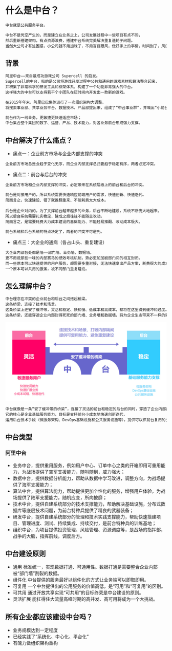 # 什么是中台？
```md
中台就是公共服务平台。
```
```md
中台不是凭空产生的，而是建立在业务之上，公司发展过程中一些项目有点不同，
然后重新搭建架构，有点资源浪费，搭建中台系统完美解决重复造轮子问题。
当然大公司才有这困惑，小公司就不用加戏了，不用盲目跟风，做好手上的事情，时间到了，风口就来了！
```
## 背景
```md
阿里中台——来自最成功游戏公司 Supercell 的启发。
Supercell的中台，指的是公司将游戏开发过程中公共和通用的游戏素材和算法整合起来，
并积累了非常科学的研发工具和框架体系，构建了一个功能非常强大的中台。
这样强大的中台可以支持若干个小团队在短时间内开发出一款新的游戏。
```
```md
在2015年年末，阿里巴巴集体进行了一次组织架构大调整，
将搜索事业部、共享业务平台、数据技术、产品部提出来，组成了“中台事业群”，并喊出“小前台，大中台”的管理模式。
```
```md
前台作为一线业务，更敏捷更快速适应市场；
中台集合整个集团的数字、运营、产品、技术能力，对各业务前台形成强力支撑。
```
## 中台解决了什么痛点？
* 痛点一：企业前方市场与企业内部支撑的冲突
```md
企业前方市场总是会趋于变化无序，而企业内部支撑总归要趋于稳定有序，两者必定冲突。
```
* 痛点二：前台与后台的冲突
```md
企业前方市场和企业内部支撑的冲突，必定带来在系统层级上的前台和后台的冲突。
```
```md
前台是对接用户的，所以系统需要快速响应前端用户的需求，快速创新、快速迭代。
简而言之，快速建设、错了就推翻重来、不能耗费太大成本。

后台是企业对内的，为了支撑前台越来越多的业务，后台不断地建设，系统不断庞大地起来。
所以后台系统需要扎实稳定，建成之后往往不能随意改动。
简而言之，是需要耗费大力成本建设的基础能力、不能轻易推翻、改动成本极大。
```
```md
前台系统和后台系统的特点决定了，两者的冲突不可避免。
```
* 痛点三：大企业的通病（各占山头、重复建设）
```md
大企业内部各处都是墙——部门墙、业务墙、数据墙。
更不用说那些一味的内部赛马的绩效考核机制，势必更加加剧部门间的相互封闭。
而一些原本可以快速提供的用户服务，却需要多重对接，无法快速拿出产品方案，耗费很大的成本和极长的时间。
一个原本可以共用的服务，被不同部门重复建设。
```
## 怎么理解中台？
```md
中台理念在冲突的企业前台和后台之间搭起桥梁。
这条桥梁，连接了技术和场景。
这条桥梁上还安了缓冲带，灵活和稳定、快和慢、低成本和高成本，都将在这里得到缓冲和过度。
这条桥梁，还能穿透企业内部封得死死的部门墙、业务墙和数据墙，将为企业生态带来不一样的新面貌。
```
![](_pic/MiddleGround.jpg)
```md
中台就像是一条“安了缓冲带的桥梁”，连接了灵活的前台和稳定的后台的同时，穿透了企业内部部门墙等隔阂。
它的核心是企业基础服务能力，目标是支持前台小成本地快速创新迭代，
运用后台技术手段（微服务架构、DevOps基础设施和公共服务设施等），提供可以供前台复用的公用能力。
```
## 中台类型

### 阿里中台
* 业务中台，提供重用服务，例如用户中心、订单中心之类的开箱即用可重用能力，为战场提供了空军支援能力，随叫随到，威力强大；
* 数据中台，提供数据分析能力，帮助从数据中学习改进，调整方向，为战场提供了海军支援能力；
* 算法中台，提供算法能力，帮助提供更加个性化的服务，增强用户体验，为战场提供了陆军支援能力，随机应变，所向披靡；
* 技术中台，提供自建系统部分的技术支撑能力，帮助解决基础设施，分布式数据库等底层技术问题，为前台特种兵提供了精良的武器装备；
* 研发中台，提供自建系统部分的管理和技术实践支撑能力，帮助快速搭建项目、管理进度、测试、持续集成、持续交付，是前台特种兵的训练基地；
* 组织中台，为项目提供投资管理、风险管理、资源调度等，是战场的指挥部，战争的大脑，指挥前线，调度后方。

## 中台建设原则
* 通用 标准统一，实现数据打通、可通用性。数据打通是需要整合企业内部被“部门墙”割裂的数据。
* 组件化 中台提供的服务最好以组件化的方式让业务端可以即取即用。
* 可复用 一个中台提供出的公用服务的价值高低，是“可用”和“可复用”的区别。
* 可共用 通过开放共享实现“可共用”的目标终究是中台建设的原则。
* 灵活扩展 能扛得住大流量高峰时期的高并发、高可用将成为一个大挑战。

## 所有企业都应该建设中台吗？
* 业务规模达到一定程度
* 已经实践了“系统化、中心化、平台化”
* 有魄力做组织架构重构

